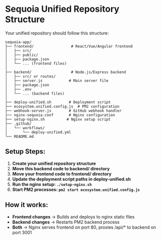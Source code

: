 # Sequoia Unified Repository Structure

Your unified repository should follow this structure:

```
sequoia-app/
├── frontend/                 # React/Vue/Angular frontend
│   ├── src/
│   ├── public/
│   ├── package.json
│   └── ... (frontend files)
│
├── backend/                  # Node.js/Express backend
│   ├── src/ or routes/
│   ├── server.js            # Main server file
│   ├── package.json
│   ├── .env
│   └── ... (backend files)
│
├── deploy-unified.sh        # Deployment script
├── ecosystem.unified.config.js  # PM2 configuration
├── webhook-server.js        # GitHub webhook handler
├── nginx-sequoia.conf       # Nginx configuration
├── setup-nginx.sh          # Nginx setup script
├── .github/
│   └── workflows/
│       └── deploy-unified.yml
└── README.md
```

## Setup Steps:

1. **Create your unified repository structure**
2. **Move this backend code to backend/ directory**
3. **Move your frontend code to frontend/ directory**
4. **Update the deployment script paths in deploy-unified.sh**
5. **Run the nginx setup: `./setup-nginx.sh`**
6. **Start PM2 processes: `pm2 start ecosystem.unified.config.js`**

## How it works:

- **Frontend changes** → Builds and deploys to nginx static files
- **Backend changes** → Restarts PM2 backend process
- **Both** → Nginx serves frontend on port 80, proxies /api/* to backend on port 3001